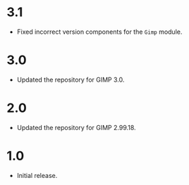 3.1
===

* Fixed incorrect version components for the `Gimp` module.


3.0
===

* Updated the repository for GIMP 3.0.


2.0
===

* Updated the repository for GIMP 2.99.18.


1.0
===

* Initial release.
